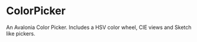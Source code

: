 # ColorPicker
An Avalonia Color Picker. Includes a HSV color wheel, CIE views and Sketch like pickers. 
